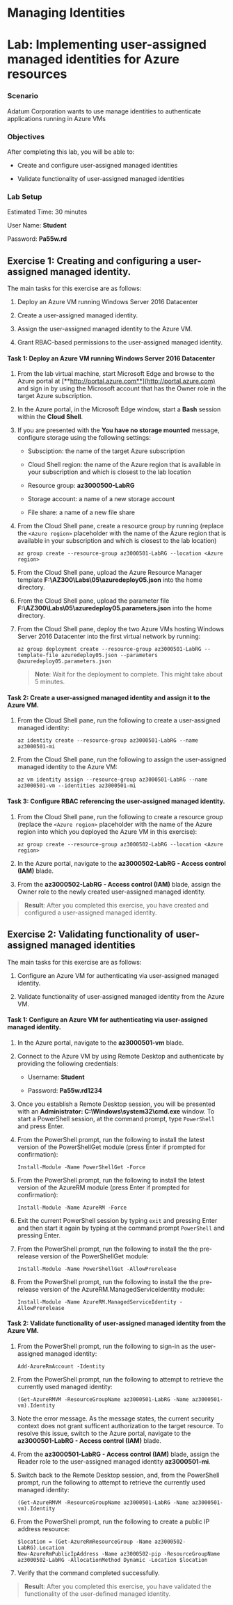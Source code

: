 ﻿# Managing Identities
# Lab: Implementing user-assigned managed identities for Azure resources
  
### Scenario
  
Adatum Corporation wants to use manage identities to authenticate applications running in Azure VMs


### Objectives
  
After completing this lab, you will be able to:

-  Create and configure user-assigned managed identities

-  Validate functionality of user-assigned managed identities

### Lab Setup
  
Estimated Time: 30 minutes

User Name: **Student**

Password: **Pa55w.rd**


## Exercise 1: Creating and configuring a user-assigned managed identity. 
  
The main tasks for this exercise are as follows:

1. Deploy an Azure VM running Windows Server 2016 Datacenter

1. Create a user-assigned managed identity.

1. Assign the user-assigned managed identity to the Azure VM.

1. Grant RBAC-based permissions to the user-assigned managed identity.


#### Task 1: Deploy an Azure VM running Windows Server 2016 Datacenter

1. From the lab virtual machine, start Microsoft Edge and browse to the Azure portal at [**http://portal.azure.com**](http://portal.azure.com) and sign in by using the Microsoft account that has the Owner role in the target Azure subscription.
  
1. In the Azure portal, in the Microsoft Edge window, start a **Bash** session within the **Cloud Shell**. 

1. If you are presented with the **You have no storage mounted** message, configure storage using the following settings:

    - Subsciption: the name of the target Azure subscription

    - Cloud Shell region: the name of the Azure region that is available in your subscription and which is closest to the lab location

    - Resource group: **az3000500-LabRG**

    - Storage account: a name of a new storage account

    - File share: a name of a new file share

1. From the Cloud Shell pane, create a resource group by running (replace the `<Azure region>` placeholder with the name of the Azure region that is available in your subscription and which is closest to the lab location)

   ```
   az group create --resource-group az3000501-LabRG --location <Azure region>
   ```

1. From the Cloud Shell pane, upload the Azure Resource Manager template **F:\\AZ300\\Labs\\05\\azuredeploy05.json** into the home directory.

1. From the Cloud Shell pane, upload the parameter file **F:\\AZ300\\Labs\\05\\azuredeploy05.parameters.json** into the home directory.

1. From the Cloud Shell pane, deploy the two Azure VMs hosting Windows Server 2016 Datacenter into the first virtual network by running:

   ```
   az group deployment create --resource-group az3000501-LabRG --template-file azuredeploy05.json --parameters @azuredeploy05.parameters.json
   ```

    > **Note**: Wait for the deployment to complete. This might take about 5 minutes. 
 

#### Task 2: Create a user-assigned managed identity and assign it to the Azure VM.

1. From the Cloud Shell pane, run the following to create a user-assigned managed identity:

   ```
   az identity create --resource-group az3000501-LabRG --name az3000501-mi
   ```

1. From the Cloud Shell pane, run the following to assign the user-assigned managed identity to the Azure VM:

   ```
   az vm identity assign --resource-group az3000501-LabRG --name az3000501-vm --identities az3000501-mi
   ```

#### Task 3: Configure RBAC referencing the user-assigned managed identity.

1. From the Cloud Shell pane, run the following to create a resource group (replace the `<Azure region>` placeholder with the name of the Azure region into which you deployed the Azure VM in this exercise):

   ```
   az group create --resource-group az3000502-LabRG --location <Azure region>
   ```

1. In the Azure portal, navigate to the **az3000502-LabRG - Access control (IAM)** blade. 

1. From the **az3000502-LabRG - Access control (IAM)** blade, assign the Owner role to the newly created user-assigned managed identity.

> **Result**: After you completed this exercise, you have created and configured a user-assigned managed identity.


## Exercise 2: Validating functionality of user-assigned managed identities
  
The main tasks for this exercise are as follows:

1. Configure an Azure VM for authenticating via user-assigned managed identity.

1. Validate functionality of user-assigned managed identity from the Azure VM.



#### Task 1: Configure an Azure VM for authenticating via user-assigned managed identity.
  
1. In the Azure portal, navigate to the **az3000501-vm** blade.

1. Connect to the Azure VM by using Remote Desktop and authenticate by providing the following credentials:

    - Username: **Student**

    - Password: **Pa55w.rd1234**

1. Once you establish a Remote Desktop session, you will be presented with an **Administrator: C:\\Windows\\system32\\cmd.exe** window. To start a PowerShell session, at the command prompt, type `PowerShell` and press Enter.

1. From the PowerShell prompt, run the following to install the latest version of the PowerShellGet module (press Enter if prompted for confirmation):

   ```
   Install-Module -Name PowerShellGet -Force
   ```

1. From the PowerShell prompt, run the following to install the latest version of the AzureRM module (press Enter if prompted for confirmation):

   ```
   Install-Module -Name AzureRM -Force
   ```

1. Exit the current PowerShell session by typing `exit` and pressing Enter and then start it again by typing at the command prompt `PowerShell` and pressing Enter.

1. From the PowerShell prompt, run the following to install the the pre-release version of the PowerShellGet module:

   ```
   Install-Module -Name PowerShellGet -AllowPrerelease
   ```

1. From the PowerShell prompt, run the following to install the the pre-release version of the AzureRM.ManagedServiceIdentity module:

   ```
   Install-Module -Name AzureRM.ManagedServiceIdentity -AllowPrerelease
   ```

#### Task 2: Validate functionality of user-assigned managed identity from the Azure VM.
  
1. From the PowerShell prompt, run the following to sign-in as the user-assigned managed identity:

   ```
   Add-AzureRmAccount -Identity
   ```

1. From the PowerShell prompt, run the following to attempt to retrieve the currently used managed identity:

   ```
   (Get-AzureRMVM -ResourceGroupName az3000501-LabRG -Name az3000501-vm).Identity
   ```

1. Note the error message. As the message states, the current security context does not grant sufficent authorization to the target resource. To resolve this issue, switch to the Azure portal, navigate to the **az3000501-LabRG - Access control (IAM)** blade. 

1. From the **az3000501-LabRG - Access control (IAM)** blade, assign the Reader role to the user-assigned managed identity **az3000501-mi**.

1. Switch back to the Remote Desktop session, and, from the PowerShell prompt, run the following to attempt to retrieve the currently used managed identity:

   ```
   (Get-AzureRMVM -ResourceGroupName az3000501-LabRG -Name az3000501-vm).Identity
   ```

1. From the PowerShell prompt, run the following to create a public IP address resource:

   ```
   $location = (Get-AzureRmResourceGroup -Name az3000502-LabRG).Location
   New-AzureRmPublicIpAddress -Name az3000502-pip -ResourceGroupName az3000502-LabRG -AllocationMethod Dynamic -Location $location  
   ```

1. Verify that the command completed successfully.

> **Result**: After you completed this exercise, you have validated the functionality of the user-defined managed identity.